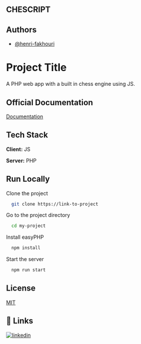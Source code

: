 ## CHESCRIPT


## Authors

- [@henri-fakhouri](https://www.github.com/henri-fakhouri)


# Project Title

A PHP web app with a built in chess engine using JS.

## Official Documentation

[Documentation](https://drive.google.com/file/d/1pXqO534IcbnD8zMNj1FCW11706mCzBwT/view?usp=sharing)


## Tech Stack

**Client:** JS

**Server:** PHP


## Run Locally

Clone the project

```bash
  git clone https://link-to-project
```

Go to the project directory

```bash
  cd my-project
```

Install easyPHP

```bash
  npm install
```

Start the server

```bash
  npm run start
```


## License

[MIT](https://choosealicense.com/licenses/mit/)


## 🔗 Links

[![linkedin](https://img.shields.io/badge/linkedin-0A66C2?style=for-the-badge&logo=linkedin&logoColor=white)](https://www.linkedin.com/in/henri-fakhouri/)


